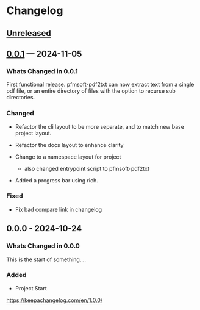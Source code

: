 # Changelog
<!-- markdownlint-disable MD024 -->
<!-- changelog-begin -->

## [Unreleased](<https://github.com/DonalChilde/pdf2txt/compare/0.0.1...dev>)
<!-- Dont forget to:
    - Update the Unreleased compare version to latest release tag
    - Update compare/_previous_version_tag_
    - Delete <a></a> tag
    - Update issues and pull requests as needed.-->
<!-- Copy paste release notes below here -->
<!-- scriv-insert-here -->

## [0.0.1](https://github.com/DonalChilde/pdf2txt/compare/0.0.0...0.0.1) —  2024-11-05

### Whats Changed in 0.0.1

First functional release. pfmsoft-pdf2txt can now extract text from a single pdf file, or an entire directory of files with the option to recurse sub directories.

### Changed

- Refactor the  cli layout to be more separate, and to match new base project layout.

- Refactor the docs layout to enhance clarity

- Change to a namespace layout for project
  - also changed entrypoint script to pfmsoft-pdf2txt

- Added a progress bar using rich.

### Fixed

- Fix bad compare link in changelog

## 0.0.0 - 2024-10-24

### Whats Changed in 0.0.0

This is the start of something....

### Added

- Project Start

<https://keepachangelog.com/en/1.0.0/>

<!-- changelog-end -->
